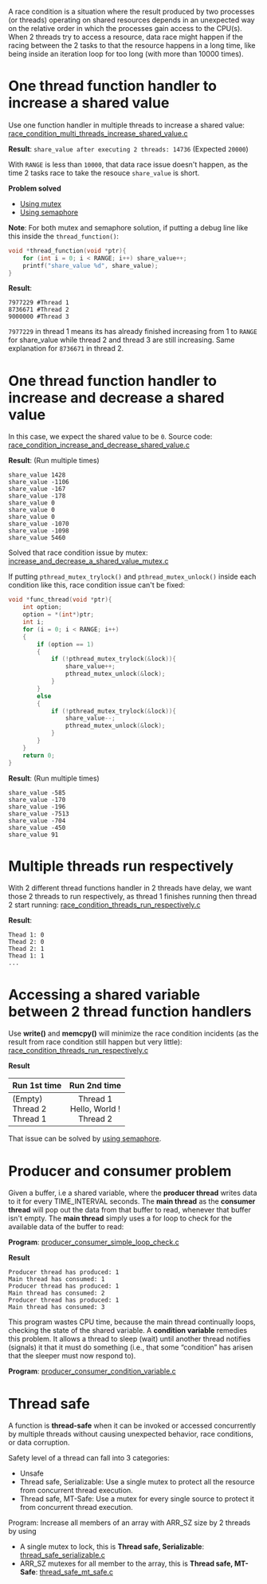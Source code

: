A race condition is a situation where the result produced by two processes (or threads) operating on shared resources depends in an unexpected way on the relative order in which the processes gain access to the CPU(s). When 2 threads try to access a resource, data race might happen if the racing between the 2 tasks to that the resource happens in a long time, like being inside an iteration loop for too long (with more than 10000 times).

# One thread function handler to increase a shared value
Use one function handler in multiple threads to increase a shared value: [race_condition_multi_threads_increase_shared_value.c](../src/race_condition_multi_threads_increase_shared_value.c)

**Result**: ``share_value after executing 2 threads: 14736`` (Expected ``20000``)

With ``RANGE`` is less than ``10000``, that data race issue doesn't happen, as the time 2 tasks race to take the resouce ``share_value`` is short.

**Problem solved**

* [Using mutex](Mutex.md)
* [Using semaphore](Semaphore.md)

**Note**: For both mutex and semaphore solution, if putting a debug line like this inside the ``thread_function()``:
```c
void *thread_function(void *ptr){
	for (int i = 0; i < RANGE; i++) share_value++;
	printf("share_value %d", share_value);
}
```
**Result**:
```
7977229 #Thread 1
8736671 #Thread 2
9000000 #Thread 3
```
``7977229`` in thread 1 means its has already finished increasing from 1 to ``RANGE`` for share_value while thread 2 and thread 3 are still increasing. Same explanation for ``8736671`` in thread 2.
# One thread function handler to increase and decrease a shared value

In this case, we expect the shared value to be ``0``. Source code: [race_condition_increase_and_decrease_shared_value.c](../src/race_condition_increase_and_decrease_shared_value.c)

**Result**: (Run multiple times)

```
share_value 1428
share_value -1106
share_value -167
share_value -178
share_value 0
share_value 0
share_value 0
share_value -1070
share_value -1098
share_value 5460
```

Solved that race condition issue by mutex: [increase_and_decrease_a_shared_value_mutex.c](increase_and_decrease_a_shared_value_mutex.c)

If putting ``pthread_mutex_trylock()`` and ``pthread_mutex_unlock()`` inside each condition like this, race condition issue can't be fixed:

```c
void *func_thread(void *ptr){
	int option;
    option = *(int*)ptr;
    int i;
    for (i = 0; i < RANGE; i++)
    {
        if (option == 1)
        {
			if (!pthread_mutex_trylock(&lock)){
				share_value++;
				pthread_mutex_unlock(&lock);
			}      
        }
        else
        {
			if (!pthread_mutex_trylock(&lock)){
				share_value--;
				pthread_mutex_unlock(&lock);
			}     
        }
    }
	return 0;
}
```
**Result**: (Run multiple times)
```
share_value -585
share_value -170
share_value -196
share_value -7513
share_value -704
share_value -450
share_value 91
```
# Multiple threads run respectively
With 2 different thread functions handler in 2 threads have delay, we want those 2 threads to run respectively, as thread 1 finishes running then thread 2 start running: [race_condition_threads_run_respectively.c](../src/race_condition_threads_run_respectively.c)

**Result**:
```
Thead 1: 0
Thead 2: 0
Thead 2: 1
Thead 1: 1
...
```
# Accessing a shared variable between 2 thread function handlers

Use **write()** and **memcpy()** will minimize the race condition incidents (as the result from race condition still happen but very little): [race_condition_threads_run_respectively.c](../src/race_condition_access_shared_var_between_2_thread_func_handler.c)

**Result**

| Run 1st time | Run 2nd time |
| ------- |:------:|
| (Empty)<br>Thread 2 <br>Thread 1  <br>| Thread 1<br>Hello, World !<br>Thread 2|

That issue can be solved by [using semaphore](Semaphore.md#accessing-a-shared-variable-between-2-thread-function-handlers-issue).

# Producer and consumer problem

Given a buffer, i.e a shared variable, where the **producer thread** writes data to it for every TIME_INTERVAL seconds. The **main thread** as the **consumer thread** will pop out the data from that buffer to read, whenever that buffer isn't empty. The **main thread** simply uses a for loop to check for the available data of the buffer to read:

**Program**: [producer_consumer_simple_loop_check.c](../src/producer_consumer_simple_loop_check.c)

**Result**

```
Producer thread has produced: 1
Main thread has consumed: 1
Producer thread has produced: 1
Main thread has consumed: 2
Producer thread has produced: 1
Main thread has consumed: 3
```

This program wastes CPU time, because the main thread continually loops, checking the state of the shared variable. A **condition variable** remedies this problem. It allows a thread to sleep (wait) until another thread notifies (signals) it that it must do something (i.e., that some “condition” has arisen that the sleeper must now respond to).

**Program**: [producer_consumer_condition_variable.c](../src/producer_consumer_condition_variable.c)

# Thread safe
A function is **thread-safe** when it can be invoked or accessed concurrently by multiple threads without causing unexpected behavior, race conditions, or data corruption.

Safety level of a thread can fall into 3 categories:
* Unsafe
* Thread safe, Serializable: Use a single mutex to protect all the resource from concurrent thread execution.
* Thread safe, MT-Safe: Use a mutex for every single source to protect it from concurrent thread execution.

Program: Increase all members of an array with ARR_SZ size by 2 threads by using
* A single mutex to lock, this is **Thread safe, Serializable**: [thread_safe_serializable.c](../src/thread_safe_serializable.c)
* ARR_SZ mutexes for all member to the array, this is **Thread safe, MT-Safe**: [thread_safe_mt_safe.c](../src/thread_safe_mt_safe.c)
